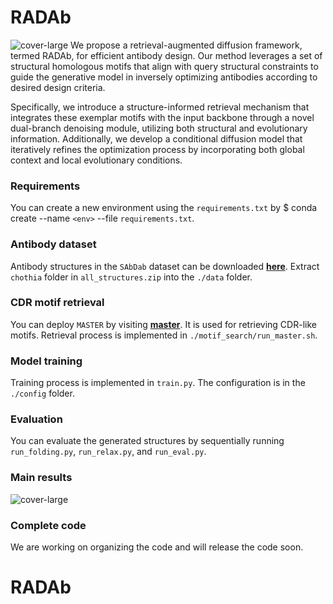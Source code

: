 # RADAb

![cover-large](./assets/fig2_01.png)
We propose a retrieval-augmented diffusion framework, termed RADAb, for efficient antibody design. Our method leverages a set of structural homologous motifs that align with query structural constraints to guide the generative model in inversely optimizing antibodies according to desired design criteria. 

Specifically, we introduce a structure-informed retrieval mechanism that integrates these exemplar motifs with the input backbone through a novel dual-branch denoising module, utilizing both structural and evolutionary information. Additionally, we develop a conditional diffusion model that iteratively refines the optimization process by incorporating both global context and local evolutionary conditions.
### Requirements
You can create a new environment using the `requirements.txt` by  $ conda create --name `<env>` --file `requirements.txt`.

### Antibody dataset
Antibody structures in the `SAbDab` dataset can be downloaded [**here**](https://opig.stats.ox.ac.uk/webapps/newsabdab/sabdab/archive/all/). Extract `chothia` folder in `all_structures.zip` into the `./data` folder. 
### CDR motif retrieval
You can deploy ``MASTER`` by visiting [**master**](https://grigoryanlab.org/master/). It is used for retrieving CDR-like motifs. Retrieval process is implemented in `./motif_search/run_master.sh`.
### Model training
Training process is implemented in `train.py`. The configuration is in the `./config` folder.
### Evaluation
You can evaluate the generated structures by sequentially running `run_folding.py`, `run_relax.py`, and `run_eval.py`.

### Main results
![cover-large](./assets/results.png)
### Complete code
We are working on organizing the code and will release the code soon.

# RADAb
